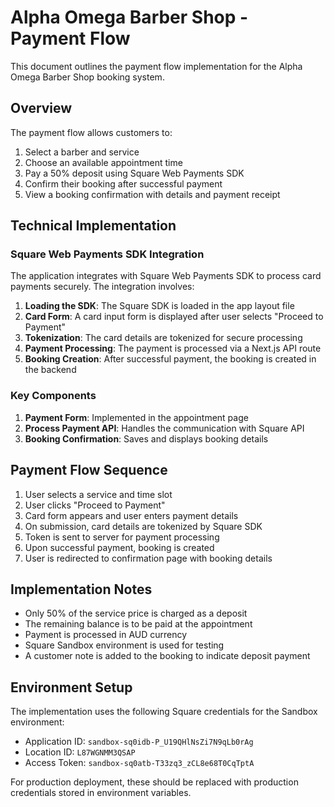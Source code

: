 # Alpha Omega Barber Shop - Payment Flow

This document outlines the payment flow implementation for the Alpha Omega Barber Shop booking system.

## Overview

The payment flow allows customers to:
1. Select a barber and service
2. Choose an available appointment time
3. Pay a 50% deposit using Square Web Payments SDK
4. Confirm their booking after successful payment
5. View a booking confirmation with details and payment receipt

## Technical Implementation

### Square Web Payments SDK Integration

The application integrates with Square Web Payments SDK to process card payments securely. The integration involves:

1. **Loading the SDK**: The Square SDK is loaded in the app layout file
2. **Card Form**: A card input form is displayed after user selects "Proceed to Payment"
3. **Tokenization**: The card details are tokenized for secure processing
4. **Payment Processing**: The payment is processed via a Next.js API route
5. **Booking Creation**: After successful payment, the booking is created in the backend

### Key Components

1. **Payment Form**: Implemented in the appointment page
2. **Process Payment API**: Handles the communication with Square API
3. **Booking Confirmation**: Saves and displays booking details

## Payment Flow Sequence

1. User selects a service and time slot
2. User clicks "Proceed to Payment"
3. Card form appears and user enters payment details
4. On submission, card details are tokenized by Square SDK
5. Token is sent to server for payment processing
6. Upon successful payment, booking is created
7. User is redirected to confirmation page with booking details

## Implementation Notes

- Only 50% of the service price is charged as a deposit
- The remaining balance is to be paid at the appointment
- Payment is processed in AUD currency
- Square Sandbox environment is used for testing
- A customer note is added to the booking to indicate deposit payment

## Environment Setup

The implementation uses the following Square credentials for the Sandbox environment:
- Application ID: `sandbox-sq0idb-P_U19QHlNsZi7N9qLb0rAg`
- Location ID: `L87WGNMM3QSAP`
- Access Token: `sandbox-sq0atb-T33zq3_zCL8e68T0CqTptA`

For production deployment, these should be replaced with production credentials stored in environment variables.
